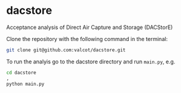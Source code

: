 # dacstore

Acceptance analysis of Direct Air Capture and Storage (DACStorE)

Clone the repository with the following command in the terminal:

```bash
git clone git@github.com:valcot/dacstore.git
```

To run the analyis go to the dacstore directory and run `main.py`, e.g.

```bash
cd dacstore
,
python main.py
```
